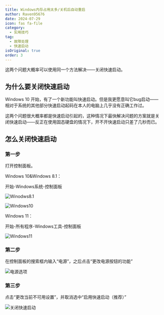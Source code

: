 ```yaml
---
title: Windows内存占用太多/关机后自动重启
author: Raven95676
date: 2024-07-29
icon: fas fa-file
category:
  - 实用技巧
tag:
  - 故障处理
  - 快速启动
isOriginal: true
order: 3
---
```

这两个问题大概率可以使用同一个方法解决——关闭快速启动。

## 为什么要关闭快速启动

Windows 10 开始，有了一个新功能叫快速启动。但是我更愿意叫它bug启动——相对于系统的其他部分快速启动起码在本人的电脑上几乎没有正确工作过。

这两个问题很大概率都是快速启动引起的，这种情况下最快解决问题的方案就是关闭快速启动——反正在使用固态硬盘的情况下，开不开快速启动只差了几秒而已。

## 怎么关闭快速启动

### 第一步

打开控制面板。

Windows 10&Windows 8.1：

开始-Windows系统-控制面板

![Winodws8.1](https://pic.imgdb.cn/item/66b70e4ad9c307b7e98e9b3f.jpg)

![Windows10](https://pic.imgdb.cn/item/66b70e50d9c307b7e98ea146.jpg)

Windows 11：

开始-所有程序-Windows工具-控制面板

![Windows11](https://pic.imgdb.cn/item/66b70e56d9c307b7e98ea7d1.jpg)

### 第二步

在控制面板的搜索框内输入“电源”，之后点击“更改电源按钮的功能”

![电源选项](https://pic.imgdb.cn/item/66b70e67d9c307b7e98ebab7.png)

### 第三步

点击“更改当前不可用设置”，并取消选中“启用快速启动（推荐）”

![关闭快速启动](https://pic.imgdb.cn/item/66b70e72d9c307b7e98ec6b6.jpg)
